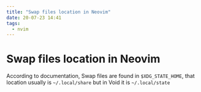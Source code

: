 ```yaml
---
title: "Swap files location in Neovim"
date: 20-07-23 14:41
tags: 
  - nvim
---
```

# Swap files location in Neovim
According to documentation, Swap files are found in `$XDG_STATE_HOME`, that location usually is 
`~/.local/share` but in Void it is `~/.local/state`

